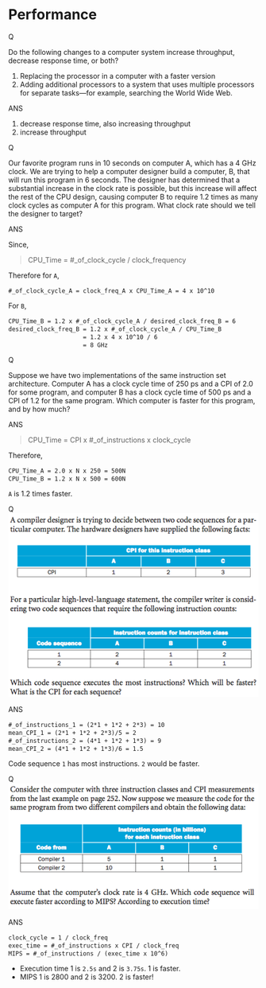 Performance
=====

Q

Do the following changes to a computer system increase throughput, decrease response time, or both?

1. Replacing the processor in a computer with a faster version
2. Adding additional processors to a system that uses multiple processors for separate tasks—for example, searching the World Wide Web.

ANS

1. decrease response time, also increasing throughput
2. increase throughput

Q

Our favorite program runs in 10 seconds on computer A, which has a 4 GHz clock. We are trying to help a computer designer build a computer, B, that will run this program in 6 seconds. The designer has determined that a substantial increase in the clock rate is possible, but this increase will affect the rest of the CPU design, causing computer B to require 1.2 times as many clock cycles as computer A for this program. What clock rate should we tell the designer to target?

ANS

Since,

> CPU_Time = #_of_clock_cycle / clock_frequency

Therefore for `A`,

    #_of_clock_cycle_A = clock_freq_A x CPU_Time_A = 4 x 10^10

For `B`,

    CPU_Time_B = 1.2 x #_of_clock_cycle_A / desired_clock_freq_B = 6
    desired_clock_freq_B = 1.2 x #_of_clock_cycle_A / CPU_Time_B
                         = 1.2 x 4 x 10^10 / 6
                         = 8 GHz

Q

Suppose we have two implementations of the same instruction set architecture. Computer A has a clock cycle time of 250 ps and a CPI of 2.0 for some program, and computer B has a clock cycle time of 500 ps and a CPI of 1.2 for the same program. Which computer is faster for this program, and by how much?

ANS

> CPU_Time = CPI x #_of_instructions x clock_cycle

Therefore,

    CPU_Time_A = 2.0 x N x 250 = 500N
    CPU_Time_B = 1.2 x N x 500 = 600N

`A` is 1.2 times faster.

Q
![Q1](pq1.png)

ANS

    #_of_instructions_1 = (2*1 + 1*2 + 2*3) = 10
    mean_CPI_1 = (2*1 + 1*2 + 2*3)/5 = 2
    #_of_instructions_2 = (4*1 + 1*2 + 1*3) = 9
    mean_CPI_2 = (4*1 + 1*2 + 1*3)/6 = 1.5

Code sequence `1` has most instructions. `2` would be faster.

Q
![Q2](pq2.png)

ANS

    clock_cycle = 1 / clock_freq
    exec_time = #_of_instructions x CPI / clock_freq
    MIPS = #_of_instructions / (exec_time x 10^6)

- Execution time 1 is `2.5s` and 2 is `3.75s`. 1 is faster.
- MIPS 1 is 2800 and 2 is 3200. 2 is faster!
